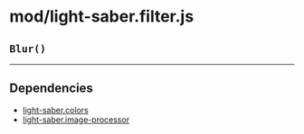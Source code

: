 # mod/light-saber.filter.js
## `Blur()`




----

## Dependencies
* [light-saber.colors](light-saber.colors.md)
* [light-saber.image-processor](light-saber.image-processor.md)
